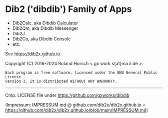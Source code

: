 # Dib2 ('dibdib') Family of Apps

- Dib2Calc, aka Dibdib Calculator
- Dib2Qm, aka Dibdib Messenger
- Dib2J
- Dib2Co, aka Dibdib Console
- etc.

See https://dib2x.github.io

Copyright (C) 2016-2024  Roland Horsch < gx work
s{at}ma il.de >.

    Each program is free software, licensed under the GNU General Public License
    version 3. It is distributed WITHOUT ANY WARRANTY.

-----

Cmp. LICENSE file under
https://github.com/gxworks/dibdib

(Impressum: IMPRESSUM.md @ github.com/dib2x/dib2x.github.io = https://github.com/dib2x/dib2x.github.io/blob/main/IMPRESSUM.md)
